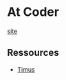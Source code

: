 # At Coder

[site](https://kenkoooo.com/atcoder#/table//)

## Ressources

- [Timus](https://acm.timus.ru/problemset.aspx)
